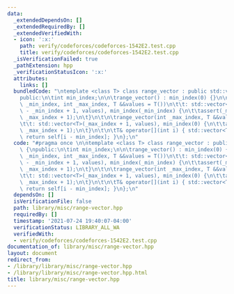 ```yaml
---
data:
  _extendedDependsOn: []
  _extendedRequiredBy: []
  _extendedVerifiedWith:
  - icon: ':x:'
    path: verify/codeforces/codeforces-1542E2.test.cpp
    title: verify/codeforces/codeforces-1542E2.test.cpp
  _isVerificationFailed: true
  _pathExtension: hpp
  _verificationStatusIcon: ':x:'
  attributes:
    links: []
  bundledCode: "\ntemplate <class T> class range_vector : public std::vector<T> {\n\
    public:\n\tint min_index;\n\n\trange_vector() : min_index(0) {}\n\n\trange_vector(int\
    \ _min_index, int _max_index, T &&values = T())\n\t\t: std::vector<T>(_max_index\
    \ - _min_index + 1, values), min_index(_min_index) {\n\t\tassert(_min_index <=\
    \ _max_index + 1);\n\t}\n\t\n\trange_vector(int _max_index, T &&values = T())\n\
    \t\t: std::vector<T>(_max_index + 1, values), min_index(0) {\n\t\tassert(0 <=\
    \ _max_index + 1);\n\t}\n\t\n\tT& operator[](int i) { std::vector<T> &self = *this;\
    \ return self[i - min_index]; }\n};\n"
  code: "#pragma once \n\ntemplate <class T> class range_vector : public std::vector<T>\
    \ {\npublic:\n\tint min_index;\n\n\trange_vector() : min_index(0) {}\n\n\trange_vector(int\
    \ _min_index, int _max_index, T &&values = T())\n\t\t: std::vector<T>(_max_index\
    \ - _min_index + 1, values), min_index(_min_index) {\n\t\tassert(_min_index <=\
    \ _max_index + 1);\n\t}\n\t\n\trange_vector(int _max_index, T &&values = T())\n\
    \t\t: std::vector<T>(_max_index + 1, values), min_index(0) {\n\t\tassert(0 <=\
    \ _max_index + 1);\n\t}\n\t\n\tT& operator[](int i) { std::vector<T> &self = *this;\
    \ return self[i - min_index]; }\n};\n"
  dependsOn: []
  isVerificationFile: false
  path: library/misc/range-vector.hpp
  requiredBy: []
  timestamp: '2021-07-24 19:40:07-04:00'
  verificationStatus: LIBRARY_ALL_WA
  verifiedWith:
  - verify/codeforces/codeforces-1542E2.test.cpp
documentation_of: library/misc/range-vector.hpp
layout: document
redirect_from:
- /library/library/misc/range-vector.hpp
- /library/library/misc/range-vector.hpp.html
title: library/misc/range-vector.hpp
---
```

